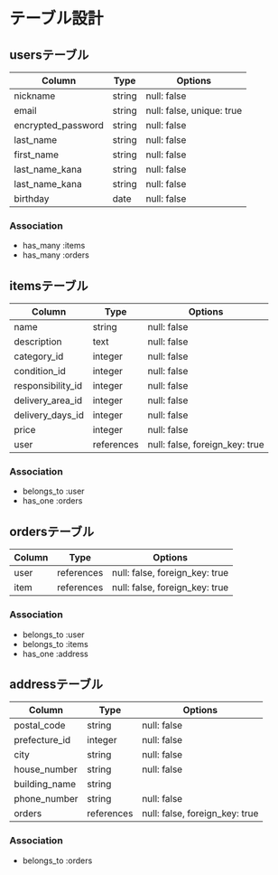 # テーブル設計

## usersテーブル

| Column             | Type     | Options                   |
| ------------------ | -------- | ------------------------- |        
| nickname           | string   | null: false               |
| email              | string   | null: false, unique: true |
| encrypted_password | string   | null: false               |
| last_name          | string   | null: false               |
| first_name         | string   | null: false               |
| last_name_kana     | string   | null: false               |
| last_name_kana     | string   | null: false               |
| birthday           | date     | null: false               |


### Association
- has_many :items
- has_many :orders


## itemsテーブル

| Column             | Type        | Options                        |
| ------------------ | ----------- | -------------------------------|
| name               | string      | null: false                    |
| description        | text        | null: false                    |
| category_id        | integer     | null: false                    |
| condition_id       | integer     | null: false                    |
| responsibility_id  | integer     | null: false                    |
| delivery_area_id   | integer     | null: false                    |
| delivery_days_id   | integer     | null: false                    |
| price              | integer     | null: false                    |
| user               | references  | null: false, foreign_key: true |

### Association
- belongs_to :user
- has_one :orders


## ordersテーブル

| Column | Type        | Options                         |
| ------ | ----------- | --------------------------------|
| user   | references  | null: false, foreign_key: true  |
| item   | references  | null: false, foreign_key: true  |

### Association
- belongs_to :user
- belongs_to :items
- has_one :address

## addressテーブル

| Column        | Type        | Options                         |
| ------------- | ----------- | --------------------------------|
| postal_code   | string      | null: false                     |
| prefecture_id | integer     | null: false                     |
| city          | string      | null: false                     |
| house_number  | string      | null: false                     |
| building_name | string      |                                 |
| phone_number  | string      | null: false                     |
| orders        | references  | null: false, foreign_key: true  |

### Association
- belongs_to :orders